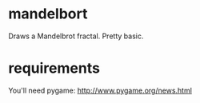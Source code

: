 mandelbort
==========

Draws a Mandelbrot fractal. Pretty basic.

requirements
============

You'll need pygame: http://www.pygame.org/news.html
